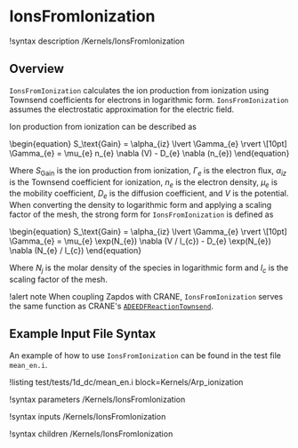 # IonsFromIonization

!syntax description /Kernels/IonsFromIonization

## Overview

`IonsFromIonization` calculates the ion production from ionization using Townsend coefficients for electrons in logarithmic form.  `IonsFromIonization` assumes the electrostatic approximation for the electric field.

Ion production from ionization can be described as

\begin{equation}
S_\text{Gain} = \alpha_{iz} \lvert \Gamma_{e} \rvert \\[10pt]
\Gamma_{e} = \mu_{e} n_{e} \nabla (V) - D_{e} \nabla (n_{e})
\end{equation}

Where $S_\text{Gain}$ is the ion production from ionization, $\Gamma_{e}$ is the electron flux, $\alpha_{iz}$ is the Townsend coefficient for ionization, $n_{e}$ is the electron density, $\mu_{e}$ is the mobility coefficient, $D_{e}$ is the diffusion coefficient, and $V$ is
the potential. When converting the density to logarithmic form and applying a scaling factor of the mesh, the strong form for `IonsFromIonization` is defined as

\begin{equation}
S_\text{Gain} = \alpha_{iz} \lvert \Gamma_{e} \rvert \\[10pt]
\Gamma_{e} = \mu_{e} \exp(N_{e}) \nabla (V / l_{c}) - D_{e} \exp(N_{e}) \nabla (N_{e} / l_{c})
\end{equation}

Where $N_{j}$ is the molar density of the species in logarithmic form and $l_{c}$ is the scaling factor of the mesh.

!alert note
When coupling Zapdos with CRANE, `IonsFromIonization` serves the same function as CRANE's [`ADEEDFReactionTownsend`](/kernels/ADEEDFReactionTownsend.md).

## Example Input File Syntax

An example of how to use `IonsFromIonization` can be found in the
test file `mean_en.i`.

!listing test/tests/1d_dc/mean_en.i block=Kernels/Arp_ionization


!syntax parameters /Kernels/IonsFromIonization

!syntax inputs /Kernels/IonsFromIonization

!syntax children /Kernels/IonsFromIonization
